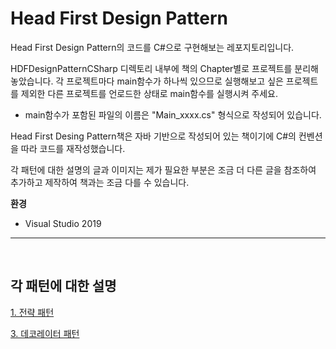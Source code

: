 # Head First Design Pattern
Head First Design Pattern의 코드를 C#으로 구현해보는 레포지토리입니다.

HDFDesignPatternCSharp 디렉토리 내부에 책의 Chapter별로 프로젝트를 분리해놓았습니다. 각 프로젝트마다 main함수가 하나씩 있으므로 실행해보고 싶은 프로젝트를 제외한 다른 프로젝트를 언로드한 상태로 main함수를 실행시켜 주세요.
- main함수가 포함된 파일의 이름은 "Main_xxxx.cs" 형식으로 작성되어 있습니다.

Head First Desing Pattern책은 자바 기반으로 작성되어 있는 책이기에 C#의 컨벤션을 따라 코드를 재작성했습니다.

각 패턴에 대한 설명의 글과 이미지는 제가 필요한 부분은 조금 더 다른 글을 참조하여 추가하고 제작하여 책과는 조금 다를 수 있습니다.

**환경**
- Visual Studio 2019

---

<br/>

## 각 패턴에 대한 설명

[1. 전략 패턴](HDFDesignPatternCSharp/1.%20Strategy%20pattern_DuckProject/Readme.md)

[3. 데코레이터 패턴](HDFDesignPatternCSharp/3.%20Decorator%20Pattern/Readme.md)
